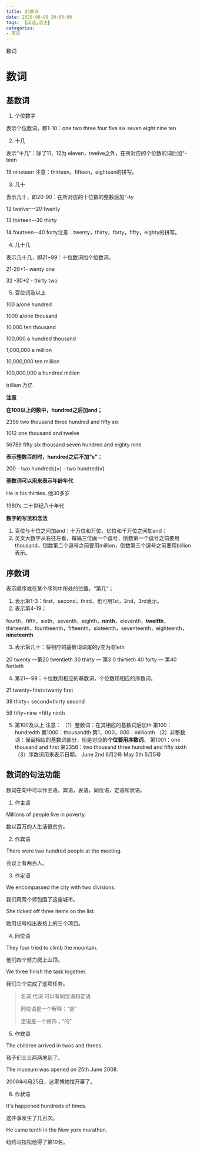 ```yaml
---
title: 03数词
date: 2020-08-08 20:00:00
tags:  [英语,语法]
categories:
- 英语
---
```

数词
<!-- more -->
# 数词
## 基数词

1. 个位数字

表示个位数词，即1-10：one two three four five six seven eight nine ten

2. 十几

表示“十几”：除了11，12为 eleven，twelve之外，在所对应的个位数的词后加“-teen

19 nineteen 注意：thirteen，fifteen，eighteen的拼写。

3. 几十

表示几十，即20-90：在所对应的十位数的整数后加“-ty

12 twelve---20 twenty

13 thirteen--30 thirty

14 fourteen--40 forty注意：twenty，thirty，forty，fifty，eighty的拼写。

4. 几十几

表示几十几，即21~99：十位数词加个位数词，

21-20+1- wenty one

32 -30+2 - thirty two

5. 百位词及以上

100 a/one hundred

1000 a/one thousand

10,000  ten thousand

100,000 a hundred thousand

1,000,000 a million

10,000,000 ten million

100,000,000 a hundred million 

trillion 万亿

**注意**

**在100以上的数中，hundred之后加and；**

2356 two thousand three hundred and fifty six

1012 one thousand and twelve

56789 fifty six thousand seven hundred and eighty nine

**表示整数百的时，hundred之后不加“s”**；

200 - two hundreds(×)   - two hundred(√)   

**基数词可以用来表示年龄年代**

He is his thirties. 他30多岁

1980’s  二十世纪八十年代



**数字的写法和念法**

1. 百位与十位之间加and；十万位和万位，亿位和千万位之间加and；
2. 英文大数字从右往左看，每隔三位画一个逗号，倒数第一个逗号之前要用thousand，倒数第二个逗号之前要用million，倒数第三个逗号之前要用billion表示。



## 序数词

表示顺序或在某个序列中所处的位置，“第几”；

1. 表示第1-3：first，second，third，也可用1st，2nd，3rd表示。
2. 表示第4-19；

fourth，fifth，sixth，seventh，eighth，**ninth**，eleventh，**twelfth**，thirteenth，fourtheenth，fifteenth，sixteenth，seventeenth，eighteenth，**nineteenth**

3. 表示第几十：将相应的基数词词尾的y变为i加eth

20 twenty —第20 twentieth
30 thirty — 第3 0 thirtieth
40 forty — 第40 fortieth

4. 第21~-99：十位数用相应的基数词，个位数用相应的序数词。

21 twenty+first=twenty first 

39 thirty+ second=thirty second

59 fifty+nine =fifty ninth

5. 第100及以上
注意：
（1）整数词：在其相应的基数词后加th
第100：hundredth
第1000：thousandth
第1，000，000：millionth
（2）非整数词：保留相应的基数词部分，但是对应的**个位要用序数词**。
第1001：one thousand and first
第2356：two thousand three hundred and fifty sixth
（3）序数词用来表示日期。
June 2nd   6月2号
May 5th    5月5号

## 数词的句法功能

数词在句中可以作主语，宾语，表语，同位语，定语和状语。

1. 作主语

Millions of people live in poverty.

数以百万的人生活很贫穷。

2. 作宾语

There were two hundred people at the meeting.

会议上有两百人。

3. 作定语

We encompassed the city with two divisions.

我们用两个师包围了这座城市。

She ticked off three items on the list.

她用记号标出表格上的三个项目。

4. 同位语

They four tried to climb the mountain.

他们四个努力爬上山顶。

We three finish the task together.

我们三个完成了这项任务。

> 名词 代词 可以有同位语和定语
>
> 同位语是一个解释；“是”
>
> 定语是一个修饰；“的”

5. 作宾语

The children arrived in twos and threes.

孩子们三三两两地到了。

The museum was opened on 25th June 2008.

2008年6月25日，这家博物馆开幕了。

6. 作状语

It's happened hundreds of times.

这件事发生了几百次。

He came tenth in the New york marathon.

纽约马拉松他得了第10名。



